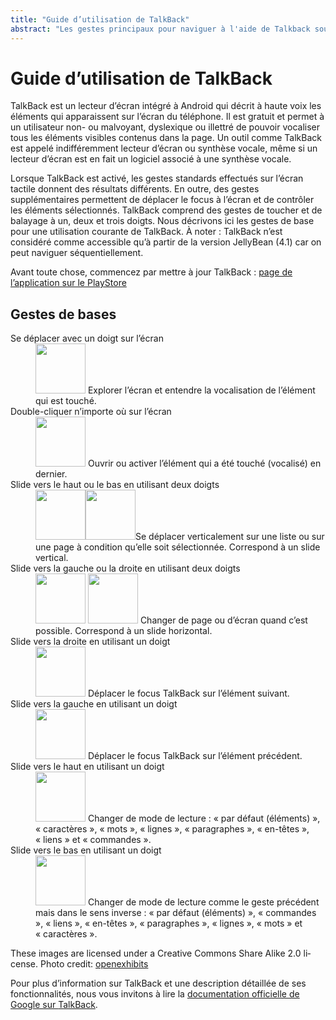 ```yaml
---
title: "Guide d’utilisation de TalkBack"
abstract: "Les gestes principaux pour naviguer à l'aide de Talkback sous Android"
---
```


# Guide d’utilisation de <span lang="en">TalkBack</span>

<span lang="en">TalkBack</span> est un lecteur d’écran intégré à Android qui décrit à haute voix les éléments qui apparaissent sur l’écran du téléphone. Il est gratuit et permet à un utilisateur non- ou malvoyant, dyslexique ou illettré de pouvoir vocaliser tous les éléments visibles contenus dans la page. Un outil comme <span lang="en">TalkBack</span> est appelé indifféremment lecteur d’écran ou synthèse vocale, même si un lecteur d’écran est en fait un logiciel associé à une synthèse vocale.

Lorsque <span lang="en">TalkBack</span> est activé, les gestes standards effectués sur l’écran tactile donnent des résultats différents. En outre, des gestes supplémentaires permettent de déplacer le focus à l’écran et de contrôler les éléments sélectionnés. <span lang="en">TalkBack</span> comprend des gestes de toucher et de balayage à un, deux et trois doigts. Nous décrivons ici les gestes de base pour une utilisation courante de <span lang="en">TalkBack</span>. À noter&nbsp;: <span lang="en">TalkBack</span> n’est considéré comme accessible qu’à partir de la version <span lang="en">JellyBean</span> (4.1) car on peut naviguer séquentiellement.

Avant toute chose, commencez par mettre à jour <span lang="en">TalkBack</span>&nbsp;: [page de l’application sur le <span lang="en">PlayStore</span>](https://play.google.com/store/apps/details?id=com.google.android.marvin.talkback)

## Gestes de bases
<dl>
    <dt>Se déplacer avec un doigt sur l’écran</dt>
    <dd>
      <img src="../../images/gesture1.png" alt="" width="80">
      Explorer l’écran et entendre la vocalisation de l’élément qui est touché.
    </dd>
    <dt>Double-cliquer n’importe où sur l’écran</dt>
    <dd>
      <img src="../../images/gesture2.png" alt="" width="80">
      Ouvrir ou activer l’élément qui a été touché (vocalisé) en dernier.
    </dd>  
    <dt><span lang="en">Slide</span> vers le haut ou le bas en utilisant deux doigts</dt>
    <dd>
      <img src="../../images/gesture3_1.png" alt="" width="80"><img src="../../images/gesture3_2.png" alt="" width="80">Se déplacer verticalement sur une liste ou sur une page à condition qu’elle soit sélectionnée. Correspond à un <span lang="en">slide</span> vertical.
    </dd>
    <dt><span lang="en">Slide</span> vers la gauche ou la droite en utilisant deux doigts</dt>
    <dd>
      <img src="../../images/gesture4_1.png" alt="" width="80">
      <img src="../../images/gesture4_2.png" alt="" width="80">
      Changer de page ou d’écran quand c’est possible. Correspond à un <span lang="en">slide</span> horizontal.
    </dd>
    <dt><span lang="en">Slide</span> vers la droite en utilisant un doigt</dt>
    <dd>
      <img src="../../images/gesture5.png" alt="" width="80">
      Déplacer le focus <span lang="en">TalkBack</span> sur l’élément suivant.
    </dd>
    <dt><span lang="en">Slide</span> vers la gauche en utilisant un doigt</dt>
    <dd>
      <img src="../../images/gesture6.png" alt="" width="80">
      Déplacer le focus <span lang="en">TalkBack</span> sur l’élément précédent.
    </dd>
    <dt><span lang="en">Slide</span> vers le haut en utilisant un doigt</dt>
    <dd>
      <img src="../../images/gesture7.png" alt="" width="80">
      Changer de mode de lecture&nbsp;: « par défaut (éléments) », « caractères », « mots », « lignes », « paragraphes », « en-têtes », « liens » et « commandes ».
    </dd>  
    <dt><span lang="en">Slide</span> vers le bas en utilisant un doigt</dt>
    <dd>
      <img src="../../images/gesture8.png" alt="" width="80">
      Changer de mode de lecture comme le geste précédent mais dans le sens inverse&nbsp;: « par défaut (éléments) », « commandes », « liens », « en-têtes », « paragraphes », « lignes », « mots » et « caractères ».
    </dd>
</dl>

<span class="licence" lang="en">These images are licensed under a Creative Commons Share Alike 2.0 license. Photo credit: <a href="http://www.flickr.com/people/27512715@N02/" hreflang="en">openexhibits</a></span>

Pour plus d’information sur <span lang="en">TalkBack</span> et une description détaillée de ses fonctionnalités, nous vous invitons à lire la [documentation officielle de Google sur <span lang="en">TalkBack</span>](https://support.google.com/accessibility/android/answer/6283677?hl=fr&ref_topic=3529932).  
